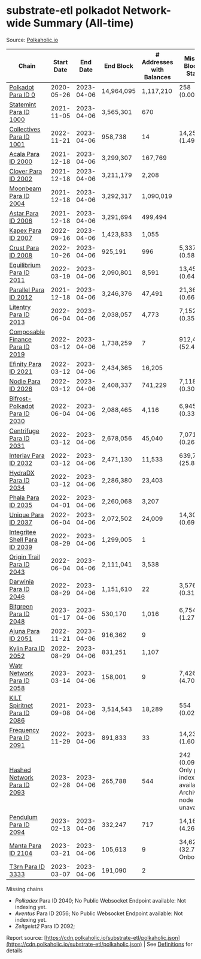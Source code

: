 # substrate-etl polkadot Network-wide Summary (All-time)

Source: [Polkaholic.io](https://polkaholic.io)


| Chain            | Start Date | End Date | End Block | # Addresses with Balances | Missing Blocks / Status |
| ---------------- | ---------- | ---------| --------- | ------------------------- | ----------------------- |
| [Polkadot Para ID 0](/polkadot/0-polkadot) | 2020-05-26 | 2023-04-06 | 14,964,095 |  1,117,210 | 258 (0.00%)  |
| [Statemint Para ID 1000](/polkadot/1000-statemint) | 2021-11-05 | 2023-04-06 | 3,565,301 |  670 |    |
| [Collectives Para ID 1001](/polkadot/1001-collectives) | 2022-11-21 | 2023-04-06 | 958,738 |  14 | 14,253 (1.49%)  |
| [Acala Para ID 2000](/polkadot/2000-acala) | 2021-12-18 | 2023-04-06 | 3,299,307 |  167,769 |    |
| [Clover Para ID 2002](/polkadot/2002-clover) | 2021-12-18 | 2023-04-06 | 3,211,179 |  2,208 |    |
| [Moonbeam Para ID 2004](/polkadot/2004-moonbeam) | 2021-12-18 | 2023-04-06 | 3,292,317 |  1,090,019 |    |
| [Astar Para ID 2006](/polkadot/2006-astar) | 2021-12-18 | 2023-04-06 | 3,291,694 |  499,494 |    |
| [Kapex Para ID 2007](/polkadot/2007-kapex) | 2022-09-16 | 2023-04-06 | 1,423,833 |  1,055 |    |
| [Crust Para ID 2008](/polkadot/2008-crust) | 2022-10-26 | 2023-04-06 | 925,191 |  996 | 5,337 (0.58%)  |
| [Equilibrium Para ID 2011](/polkadot/2011-equilibrium) | 2022-03-19 | 2023-04-06 | 2,090,801 |  8,591 | 13,459 (0.64%)  |
| [Parallel Para ID 2012](/polkadot/2012-parallel) | 2021-12-18 | 2023-04-06 | 3,246,376 |  47,491 | 21,367 (0.66%)  |
| [Litentry Para ID 2013](/polkadot/2013-litentry) | 2022-06-04 | 2023-04-06 | 2,038,057 |  4,773 | 7,152 (0.35%)  |
| [Composable Finance Para ID 2019](/polkadot/2019-composable) | 2022-03-12 | 2023-04-06 | 1,738,259 |  7 | 912,458 (52.49%)  |
| [Efinity Para ID 2021](/polkadot/2021-efinity) | 2022-03-12 | 2023-04-06 | 2,434,365 |  16,205 |    |
| [Nodle Para ID 2026](/polkadot/2026-nodle) | 2022-03-12 | 2023-04-06 | 2,408,337 |  741,229 | 7,118 (0.30%)  |
| [Bifrost-Polkadot Para ID 2030](/polkadot/2030-bifrost-dot) | 2022-06-04 | 2023-04-06 | 2,088,465 |  4,116 | 6,945 (0.33%)  |
| [Centrifuge Para ID 2031](/polkadot/2031-centrifuge) | 2022-03-12 | 2023-04-06 | 2,678,056 |  45,040 | 7,071 (0.26%)  |
| [Interlay Para ID 2032](/polkadot/2032-interlay) | 2022-03-12 | 2023-04-06 | 2,471,130 |  11,533 | 639,784 (25.89%)  |
| [HydraDX Para ID 2034](/polkadot/2034-hydradx) | 2022-03-12 | 2023-04-06 | 2,286,380 |  23,403 |    |
| [Phala Para ID 2035](/polkadot/2035-phala) | 2022-04-01 | 2023-04-06 | 2,260,068 |  3,207 |    |
| [Unique Para ID 2037](/polkadot/2037-unique) | 2022-06-04 | 2023-04-06 | 2,072,502 |  24,009 | 14,301 (0.69%)  |
| [Integritee Shell Para ID 2039](/polkadot/2039-integritee-shell) | 2022-08-29 | 2023-04-06 | 1,299,005 |  1 |    |
| [Origin Trail Para ID 2043](/polkadot/2043-origintrail) | 2022-06-04 | 2023-04-06 | 2,111,041 |  3,538 |    |
| [Darwinia Para ID 2046](/polkadot/2046-darwinia) | 2022-08-29 | 2023-04-06 | 1,151,610 |  22 | 3,576 (0.31%)  |
| [Bitgreen Para ID 2048](/polkadot/2048-bitgreen) | 2023-01-17 | 2023-04-06 | 530,170 |  1,016 | 6,754 (1.27%)  |
| [Ajuna Para ID 2051](/polkadot/2051-ajuna) | 2022-11-21 | 2023-04-06 | 916,362 |  9 |    |
| [Kylin Para ID 2052](/polkadot/2052-kylin) | 2022-08-29 | 2023-04-06 | 831,251 |  1,107 |    |
| [Watr Network Para ID 2058](/polkadot/2058-watr) | 2023-03-14 | 2023-04-06 | 158,001 |  9 | 7,426 (4.70%)  |
| [KILT Spiritnet Para ID 2086](/polkadot/2086-kilt) | 2021-09-08 | 2023-04-06 | 3,514,543 |  18,289 | 554 (0.02%)  |
| [Frequency Para ID 2091](/polkadot/2091-frequency) | 2022-11-29 | 2023-04-06 | 891,833 |  33 | 14,231 (1.60%)  |
| [Hashed Network Para ID 2093](/polkadot/2093-hashed) | 2023-02-28 | 2023-04-06 | 265,788 |  544 | 242 (0.09%) Only partial index available: Archive node unavailable |
| [Pendulum Para ID 2094](/polkadot/2094-pendulum) | 2023-02-13 | 2023-04-06 | 332,247 |  717 | 14,163 (4.26%)  |
| [Manta Para ID 2104](/polkadot/2104-manta) | 2023-03-21 | 2023-04-06 | 105,613 |  9 | 34,621 (32.78%) Onboarding |
| [T3rn Para ID 3333](/polkadot/3333-t3rn) | 2023-03-07 | 2023-04-06 | 191,090 |  2 |    |

Missing chains


* *Polkadex* Para ID 2040; No Public Websocket Endpoint available: Not indexing yet.
* *Aventus* Para ID 2056; No Public Websocket Endpoint available: Not indexing yet.
* *Zeitgeist2* Para ID 2092; 

Report source: [https://cdn.polkaholic.io/substrate-etl/polkaholic.json](https://cdn.polkaholic.io/substrate-etl/polkaholic.json) | See [Definitions](/DEFINITIONS.md) for details
